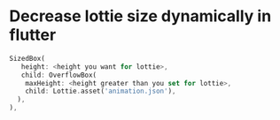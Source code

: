 # Decrease lottie size dynamically in flutter


```dart
SizedBox(
   height: <height you want for lottie>,
   child: OverflowBox(
    maxHeight: <height greater than you set for lottie>,
    child: Lottie.asset('animation.json'),
  ),
),
```

